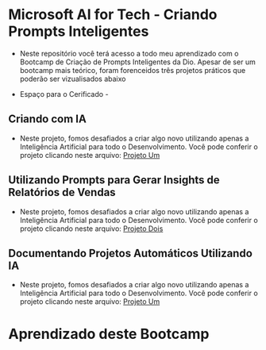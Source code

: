 # Microsoft AI for Tech - Criando Prompts Inteligentes
- Neste repositório você terá acesso a todo meu aprendizado com o Bootcamp de Criação de Prompts Inteligentes da Dio. Apesar de ser um bootcamp mais teórico, foram forenceidos três projetos práticos que poderão ser vizualisados abaixo

- Espaço para o Cerificado -

## Criando com IA
- Neste projeto, fomos desafiados a criar algo novo utilizando apenas a Inteligência Artificial para todo o Desenvolvimento. Você pode conferir o projeto clicando neste arquivo: [Projeto Um](https://github.com/DantinhasMD/Bootcamp_Dio---Prompts/tree/master/Projeto%20Um)

## Utilizando Prompts para Gerar Insights de Relatórios de Vendas
- Neste projeto, fomos desafiados a criar algo novo utilizando apenas a Inteligência Artificial para todo o Desenvolvimento. Você pode conferir o projeto clicando neste arquivo: [Projeto Dois](https://github.com/DantinhasMD/Bootcamp_Dio---Prompts/tree/master/Projeto%20Dois)

## Documentando Projetos Automáticos Utilizando IA
- Neste projeto, fomos desafiados a criar algo novo utilizando apenas a Inteligência Artificial para todo o Desenvolvimento. Você pode conferir o projeto clicando neste arquivo: [Projeto Um](https://github.com/DantinhasMD/Bootcamp_Dio---Prompts/tree/master/Projeto%20Um)

# Aprendizado deste Bootcamp 
